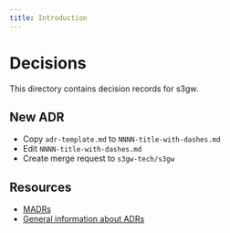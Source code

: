 ```yaml
---
title: Introduction
---
```


<!-- markdownlint-disable MD025 -->
# Decisions

This directory contains decision records for s3gw.

## New ADR

- Copy `adr-template.md` to `NNNN-title-with-dashes.md`
- Edit `NNNN-title-with-dashes.md`
- Create merge request to `s3gw-tech/s3gw`

## Resources

- [MADRs](https://adr.github.io/madr/)
- [General information about ADRs](https://adr.github.io/)
